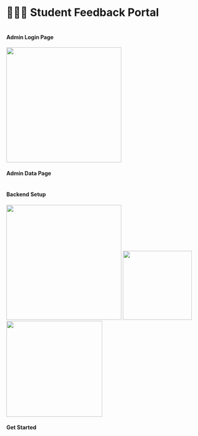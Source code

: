 # 👨‍🎓📝 Student Feedback Portal


<img alt="" src="https://user-images.githubusercontent.com/59930625/146642944-9582271d-a86e-4c22-aba0-4baddac5ede2.png">

#### Admin Login Page

<img alt="" height="300px" src="https://user-images.githubusercontent.com/59930625/146643139-b894f185-ecc4-4bfd-8284-80234a7c4847.png">

#### Admin Data Page

<img alt="" src="https://user-images.githubusercontent.com/59930625/146644782-c1c59291-229d-4440-a46a-f18d08ef3977.png">



#### Backend Setup

   <img alt="" height="300px" src="https://user-images.githubusercontent.com/59930625/145715844-8b65bf03-615f-429c-9e3c-9dc9440919a1.png">




<img alt="" height="180px" src="https://user-images.githubusercontent.com/59930625/146645229-1e1d7449-e150-41cc-88eb-5ce595390d60.png">



<img alt="" height="250px" src="https://user-images.githubusercontent.com/59930625/146645233-f22bbc6f-81e9-47e0-9a3b-7dd6997d35a1.png">

#### Get Started

